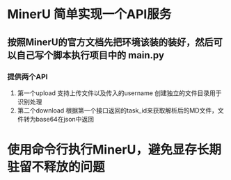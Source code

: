 # MinerU 简单实现一个API服务
## 按照MinerU的官方文档先把环境该装的装好，然后可以自己写个脚本执行项目中的 main.py 
### 提供两个API
  1. 第一个upload 支持上传文件以及传入的username 创建独立的文件目录用于识别处理
  2. 第二个download 根据第一个接口返回的task_id来获取解析后的MD文件，文件转为base64在json中返回

# 使用命令行执行MinerU，避免显存长期驻留不释放的问题
